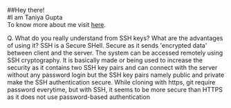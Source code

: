 ##Hey there!<br>
#I am Taniya Gupta<br>
To know more about me visit <a href = "https://github.com/taniya-27">here</a>.<br>

Q. What do you really understand from SSH keys? What are the advantages of using it?
SSH is a Secure SHell. Secure as it sends 'encrypted data' between client and the server.
The system can be accessed remotely using SSH cryptography.
It is basically made or being used to increase the security as it contains two SSH key pairs and can connect with the server without any password login but the SSH key pairs namely public and private make the SSH authentication secure.
While cloning with https, git require password everytime, but with SSH, it seems to be more secure than HTTPS as it does not use password-based authentication